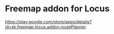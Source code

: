 # Freemap addon for Locus

https://play.google.com/store/apps/details?id=sk.freemap.locus.addon.routePlanner


